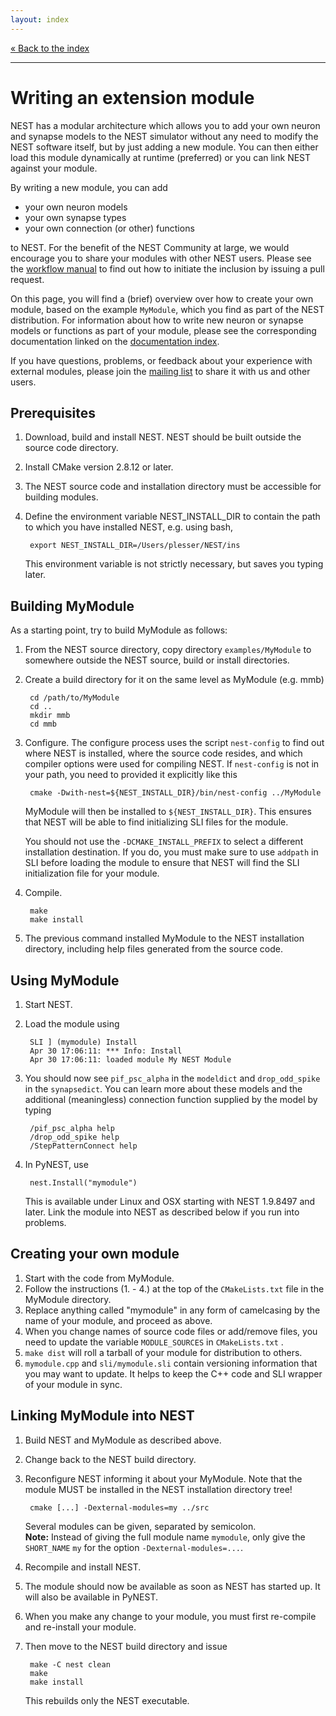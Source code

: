 ```yaml
---
layout: index
---
```


[« Back to the index](index)

<hr>

# Writing an extension module

NEST has a modular architecture which allows you to add your own
neuron and synapse models to the NEST simulator without any need to
modify the NEST software itself, but by just adding a new module. You
can then either load this module dynamically at runtime (preferred) or
you can link NEST against your module.

By writing a new module, you can add

* your own neuron models
* your own synapse types
* your own connection (or other) functions

to NEST. For the benefit of the NEST Community at large, we would
encourage you to share your modules with other NEST users. Please see
the [workflow manual](development_workflow) to find out how to
initiate the inclusion by issuing a pull request.

On this page, you will find a (brief) overview over how to create your
own module, based on the example `MyModule`, which you find as part of
the NEST distribution. For information about how to write new neuron
or synapse models or functions as part of your module, please see the
corresponding documentation linked on the [documentation
index](index).

If you have questions, problems, or feedback about your experience
with external modules, please join the [mailing
list](http://www.nest-initiative.org/community) to share it with us
and other users.

## Prerequisites

1. Download, build and install NEST. NEST should be built outside the source code directory.
2. Install CMake version 2.8.12 or later.
3. The NEST source code and installation directory must be accessible for building modules.
4. Define the environment variable NEST_INSTALL_DIR to contain the path to which you have installed NEST, e.g. using bash,

        export NEST_INSTALL_DIR=/Users/plesser/NEST/ins

    This environment variable is not strictly necessary, but saves you typing later. 

## Building MyModule

As a starting point, try to build MyModule as follows:

1. From the NEST source directory, copy directory `examples/MyModule` to somewhere outside the NEST source, build or install directories.
2. Create a build directory for it on the same level as MyModule (e.g. mmb)

        cd /path/to/MyModule
        cd ..
        mkdir mmb
        cd mmb

3. Configure. The configure process uses the script `nest-config` to find out where NEST is installed, where the source code resides, and which compiler options were used for compiling NEST. If `nest-config` is not in your path, you need to provided it explicitly like this

        cmake -Dwith-nest=${NEST_INSTALL_DIR}/bin/nest-config ../MyModule

    MyModule will then be installed to `${NEST_INSTALL_DIR}`. This ensures that NEST will be able to find initializing SLI files for the module.

    You should not use the `-DCMAKE_INSTALL_PREFIX` to select a different installation destination. If you do, you must make sure to use `addpath` in SLI before loading the module to ensure that NEST will find the SLI initialization file for your module.

4. Compile.

        make
        make install

5. The previous command installed MyModule to the NEST installation directory, including help files generated from the source code. 

## Using MyModule

1. Start NEST.
2. Load the module using

        SLI ] (mymodule) Install
        Apr 30 17:06:11: *** Info: Install
        Apr 30 17:06:11: loaded module My NEST Module

3. You should now see `pif_psc_alpha` in the `modeldict` and `drop_odd_spike` in the `synapsedict`. You can learn more about these models and the additional (meaningless) connection function supplied by the model by typing

        /pif_psc_alpha help
        /drop_odd_spike help
        /StepPatternConnect help

4. In PyNEST, use

        nest.Install("mymodule")

    This is available under Linux and OSX starting with NEST 1.9.8497 and later. Link the module into NEST as described below if you run into problems. 

## Creating your own module

1. Start with the code from MyModule.
1. Follow the instructions (1. - 4.) at the top of the `CMakeLists.txt` file in the MyModule directory.
1. Replace anything called "mymodule" in any form of camelcasing by the name of your module, and proceed as above.
2. When you change names of source code files or add/remove files, you need to update the variable `MODULE_SOURCES` in `CMakeLists.txt` .
3. `make dist` will roll a tarball of your module for distribution to others.
4. `mymodule.cpp` and `sli/mymodule.sli` contain versioning information that you may want to update. It helps to keep the C++ code and SLI wrapper of your module in sync. 

## Linking MyModule into NEST

1. Build NEST and MyModule as described above.
2. Change back to the NEST build directory.
3. Reconfigure NEST informing it about your MyModule. Note that the module MUST be installed in the NEST installation directory tree!

        cmake [...] -Dexternal-modules=my ../src

    Several modules can be given, separated by semicolon.
    <br/>__Note:__ Instead of giving the full module name `mymodule`, only give the `SHORT_NAME` `my` for the option `-Dexternal-modules=...`.
4. Recompile and install NEST.
5. The module should now be available as soon as NEST has started up. It will also be available in PyNEST.
6. When you make any change to your module, you must first re-compile and re-install your module.
7. Then move to the NEST build directory and issue

        make -C nest clean
        make
        make install

    This rebuilds only the NEST executable. 
